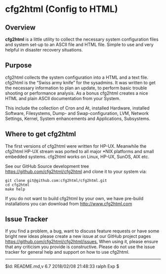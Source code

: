 # cfg2html (Config to HTML)

## Overview

**cfg2html** is a little utility to collect the necessary system configuration files and system set-up to an ASCII file and HTML file. Simple to use and very helpful in disaster recovery situations.

## Purpose

cfg2html collects the system configuration into a HTML and a text file. cfg2html is the “Swiss army knife” for the sysadmins. It was written to get the necessary information to plan an update, to perform basic trouble shooting or performance analysis. As a bonus cfg2html creates a nice HTML and plain ASCII documentation from your System.

This include the collection of Cron and At, installed Hardware, installed Software, Filesystems, Dump- and Swap-configuration, LVM, Network Settings, Kernel, System enhancements and Applications, Subsystems.

## Where to get cfg2html

The first versions of cfg2html were written for HP-UX. Meanwhile the cfg2html HP-UX stream was ported to all major *NIX platforms and small embedded systems. cfg2html works on Linux, HP-UX, SunOS, AIX etc.

See our GitHub Source development tree <https://github.com/cfg2html/cfg2html> and clone it to your system via:

    git clone git@github.com:cfg2html/cfg2html.git
    cd cfg2html
    make help

If you do not want to build cfg2html by your own, we have pre-build installations you can download from <http://www.cfg2html.com>

## Issue Tracker

If you find a problem, a bug, want to discuss feature requests or have some bright new ideas please create a new issue  at our GitHub project pages <https://github.com/cfg2html/cfg2html/issues.> When using it, please ensure that any criticism you provide is constructive. Please do not use the issue tracker for general help and support on how to use cfg2html.

----
$Id: README.md,v 6.7 2018/02/08 21:48:33 ralph Exp $

<!-- Atom:set encoding=utf8 lineEnding=unix grammar=md tabLength=2 useSoftTabs: -->
